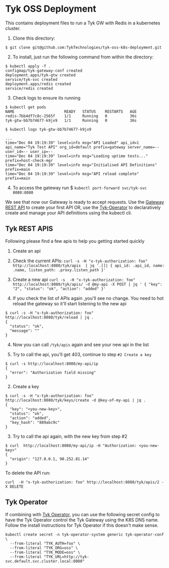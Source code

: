 # Tyk OSS Deployment

This contains deployment files to run a Tyk GW with Redis in a kubernetes cluster.

1. Clone this directory:
```
$ git clone git@github.com:TykTechnologies/tyk-oss-k8s-deployment.git
```

2. To install, just run the following command from within the directory:
```
$ kubectl apply -f .
configmap/tyk-gateway-conf created
deployment.apps/tyk-gtw created
service/tyk-svc created
deployment.apps/redis created
service/redis created
```

3. Check logs to ensure its running

```
$ kubectl get pods
NAME                      READY   STATUS    RESTARTS   AGE
redis-7bb4df7c8c-2565f    1/1     Running   0          36s
tyk-gtw-bb7b74677-k9jx9   1/1     Running   0          36s

$ kubectl logs tyk-gtw-bb7b74677-k9jx9

...
time="Dec 04 19:19:39" level=info msg="API Loaded" api_id=1 api_name="Tyk Test API" org_id=default prefix=gateway server_name=-- user_id=-- user_ip=--
time="Dec 04 19:19:39" level=info msg="Loading uptime tests..." prefix=host-check-mgr
time="Dec 04 19:19:39" level=info msg="Initialised API Definitions" prefix=main
time="Dec 04 19:19:39" level=info msg="API reload complete" prefix=main
```

4. To access the gateway run 
$ `kubectl port-forward svc/tyk-svc 8080:8080` 

We see that now our Gateway is ready to accept requests.  Use the [Gateway REST API](https://tyk.io/docs/tyk-gateway-api/) to create your first API
OR, use the [Tyk-Operator](https://github.com/TykTechnologies/tyk-operator) to declaratively create and manage your API definitions using the kubectl cli.

## Tyk REST APIS

Following please find a few apis to help you getting started quickly

1. Create an api
  1. Check the current APIs:
    `curl -s -H "x-tyk-authorization: foo" http://localhost:8080/tyk/apis  | jq '.[]| { api_id: .api_id, name: .name, listen_path: .proxy.listen_path }'`

  2. Create a new api
    ```
    curl -s  -H "x-tyk-authorization: foo" http://localhost:8080/tyk/apis/ -d @my-api -X POST | jq '
    {
      "key": "2",
      "status": "ok",
      "action": "added"
    }'
    ```

  3. If you check the list of APIs again ,you'll see no change. You need to hot reload the gateway so it'll start listening to the new api
  ```
  $ curl -s -H "x-tyk-authorization: foo" http://localhost:8080/tyk/reload | jq .
  {
    "status": "ok",
    "message": ""
  } 
  ```
 
  4. Now you can call `/tyk/apis` again and see your new api in the list

  5. Try to call the api, you'll get 403, continue to step `#2 Create a key`
  ```
  $ curl -s http://localhost:8080/my-api/ip
  {
    "error": "Authorization field missing"
  }
  ```

2. Create a key 

  ```
  $ curl -s -H "x-tyk-authorization: foo" http://localhost:8080/tyk/keys/create -d @key-of-my-api | jq .
  {
    "key": "<you-new-key>",
    "status": "ok",
    "action": "added",
    "key_hash": "889abc9c"
  }
  ```

3. Try to call the api again, with the new key from step #2

  ```
  $ curl  http://localhost:8080/my-api/ip -H "Authorization: <you-new-key>"
  {
    "origin": "127.0.0.1, 90.252.81.14"
  }
  ```

To delete the API run:
```
curl  -H "x-tyk-authorization: foo" http://localhost:8080/tyk/apis/2 -X DELETE
```

## Tyk Operator

If combining with [Tyk Operator]((https://github.com/TykTechnologies/tyk-operator)), you can use the following secret config to have the Tyk Operator control the Tyk Gateway using the K8S DNS name.  Follow the install instructions for Tyk Operator if this doesn't make sense.

```
kubectl create secret -n tyk-operator-system generic tyk-operator-conf \
  --from-literal "TYK_AUTH=foo" \
  --from-literal "TYK_ORG=oss" \
  --from-literal "TYK_MODE=oss" \
  --from-literal "TYK_URL=http://tyk-svc.default.svc.cluster.local:8080"
```
